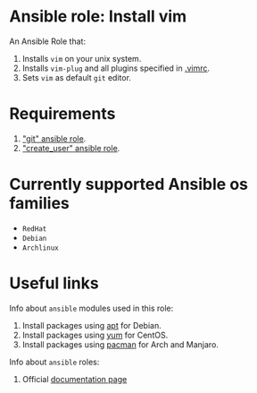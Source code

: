 # Ansible role: Install vim

An Ansible Role that:

1. Installs `vim` on your unix system.
2. Installs `vim-plug` and all plugins specified in [.vimrc](files/.vimrc).
3. Sets `vim` as default `git` editor.

# Requirements

1. ["git" ansible role](../git).
2. ["create_user" ansible role](../create_user).

# Currently supported Ansible os families

- `RedHat`
- `Debian`
- `Archlinux`

# Useful links

Info about `ansible` modules used in this role:
1. Install packages using [apt](https://docs.ansible.com/ansible/latest/modules/apt_module.html) for Debian.
2. Install packages using [yum](https://docs.ansible.com/ansible/latest/modules/yum_module.html) for CentOS.
3. Install packages using [pacman](https://docs.ansible.com/ansible/latest/modules/pacman_module.html) for Arch and Manjaro.

Info about `ansible` roles:
1. Official [documentation page](https://docs.ansible.com/ansible/latest/user_guide/playbooks_reuse_roles.html)
